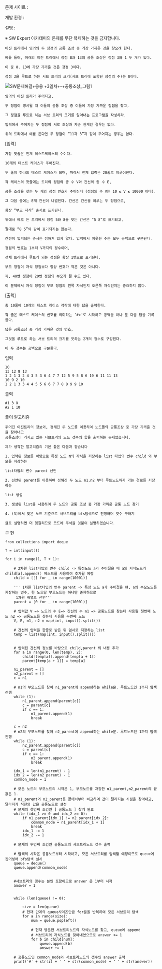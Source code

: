 문제 사이트 :

개발 환경 :

설명 :

※ SW Expert 아카데미의 문제를 무단 복제하는 것을 금지합니다.

    이진 트리에서 임의의 두 정점의 공통 조상 중 가장 가까운 것을 찾으려 한다.

    예를 들어, 아래의 이진 트리에서 정점 8과 13의 공통 조상은 정점 3와 1 두 개가 있다.

    이 중 8, 13에 가장 가까운 것은 정점 3이다.

    정점 3을 루트로 하는 서브 트리의 크기(서브 트리에 포함된 정점의 수)는 8이다.
 

![SW문제해결+응용 +3일차+-+공통조상_그림1](https://user-images.githubusercontent.com/57944215/179391047-cc339b18-7d08-48fb-9a69-12b053ee3a2f.png)


    임의의 이진 트리가 주어지고, 
    
    두 정점이 명시될 때 이들의 공통 조상 중 이들에 가장 가까운 정점을 찾고,
    
    그 정점을 루트로 하는 서브 트리의 크기를 알아내는 프로그램을 작성하라.

    입력에서 주어지는 두 정점이 서로 조상과 자손 관계인 경우는 없다.

    위의 트리에서 예를 든다면 두 정점이 “11과 3”과 같이 주어지는 경우는 없다.

[입력]

    가장 첫줄은 전체 테스트케이스의 수이다.

    10개의 테스트 케이스가 주어진다.

    두 줄이 하나의 테스트 케이스가 되며, 따라서 전체 입력은 20줄로 이루어진다.

    각 케이스의 첫줄에는 트리의 정점의 총 수 V와 간선의 총 수 E,
    
    공통 조상을 찾는 두 개의 정점 번호가 주어진다 (정점의 수 V는 10 ≤ V ≤ 10000 이다). 

    그 다음 줄에는 E개 간선이 나열된다. 간선은 간선을 이루는 두 정점으로, 
    
    항상 “부모 자식” 순서로 표기된다.

    위에서 예로 든 트리에서 정점 5와 8을 잇는 간선은 “5 8”로 표기되고,
    
    절대로 “8 5”와 같이 표기되지는 않는다.

    간선이 입력되는 순서는 정해져 있지 않다. 입력에서 이웃한 수는 모두 공백으로 구분된다.

    정점의 번호는 1부터 V까지의 정수이며, 
    
    전체 트리에서 루트가 되는 정점은 항상 1번으로 표기된다.

    부모 정점이 자식 정점보다 항상 번호가 작은 것은 아니다. 
    
    즉, 40번 정점이 20번 정점의 부모가 될 수도 있다.

    이 문제에서 자식 정점이 부모 정점의 왼쪽 자식인지 오른쪽 자식인지는 중요하지 않다.

[출력]

    총 10줄에 10개의 테스트 케이스 각각에 대한 답을 출력한다.

    각 줄은 테스트 케이스의 번호를 의미하는 ‘#x’로 시작하고 공백을 하나 둔 다음 답을 기록한다.

    답은 공통조상 중 가장 가까운 것의 번호, 
    
    그것을 루트로 하는 서브 트리의 크기를 뜻하는 2개의 정수로 구성된다. 
    
    이 두 정수는 공백으로 구분한다.

입력

    10
    13 12 8 13
    1 2 1 3 2 4 3 5 3 6 4 7 7 12 5 9 5 8 6 10 6 11 11 13
    10 9 2 10
    1 2 1 3 3 4 4 5 5 6 6 7 7 8 8 9 9 10


출력

    #1 3 8
    #2 1 10
    
풀이 알고리즘

    주어진 이진트리의 정보와, 정해진 두 노드를 이용하여 노드들의 공통조상 중 가장 가까운 것을 찾아내고
    공통조상이 가지고 있는 서브트리의 노드 갯수의 합을 출력하는 문제였습니다.
    
    제가 생각한 알고리즘의 기본 틀은 다음과 같습니다
    
    1. 입력된 정보를 바탕으로 특정 노드 N의 자식을 저장하는 list 타입의 변수 child 와 부모를 저장하는
    
    list타입의 변수 parent 선언
    
    2. 선언된 parent를 이용하여 정해진 두 노드 n1,n2 부터 루트노드까지 가는 경로를 저장하는
    
    list 생성
    
    3. 생성된 list를 사용하여 두 노드의 공통 조상 중 가장 가까운 공통 노드 찾기
    
    4. (3)에서 찾은 노드 기준으로 서브트리를 bfs탐색으로 진행하며 갯수 구하기
    
    글로 설명하면 더 헷갈리므로 코드에 주석을 덧붙여 설명하겠습니다.
    


구 현

    from collections import deque

    T = int(input())

    for i in range(1, T + 1):

        # 2차원 list타입의 변수 child -> 특정노드 a가 주어졌을 때 a의 자식노드가 child[a].append() 메소드를 사용하여 추가될 예정
        child = [[] for _ in range(10001)] 
        
        ''' 1차원 list타입의 변수 parent -> 특정 노드 a가 주어졌을 떄, a의 부모노드를 저장하는 변수, 한 노드당 부모노드는 하나만 존재하므로
         1차원 배열로 선언'''
        parent = [0 for _ in range(10001)]
        
        # 입력값 V => 노드의 수 E=> 간선의 수 n1 => 공통노드를 찾는데 사용될 첫번째 노드 n2 => 공통노드를 찾는데 사용될 두번째 노드
        V, E, n1, n2 = map(int, input().split())

        # 간선의 입력을 한줄로 받은 뒤 임시로 저장하는 list
        temp = list(map(int, input().split()))
        
        
        # 입력된 간선의 정보를 바탕으로 child,parent 의 내용 추가
        for a in range(0, len(temp), 2):
            child[temp[a]].append(temp[a + 1])
            parent[temp[a + 1]] = temp[a]

        n1_parent = []
        n2_parent = []
        c = n1
        
        # n1의 부모노드를 찾아 n1_parent에 append하는 while문. 루트노드인 1까지 탐색진행
        while (1):
            n1_parent.append(parent[c])
            c = parent[c]
            if c == 1:
                n1_parent.append(1)
                break

        c = n2
        # n2의 부모노드를 찾아 n2_parent에 append하는 while문. 루트노드인 1까지 탐색진행
        while (1):
            n2_parent.append(parent[c])
            c = parent[c]
            if c == 1:
                n2_parent.append(1)
                break

        idx_1 = len(n1_parent) - 1
        idx_2 = len(n2_parent) - 1
        common_node = 1
        
        # 모든 노드의 부모노드의 시작은 1, 부모노드를 저장한 n1_parent,n2_parent의 끝값은 1.
        # n1_parent와 n2_parent를 끝에서부터 비교하며 값이 달라지는 시점을 찾아내고, 달라지기 직전의 값을 공통노드로 설정
        # 문제의 첫번째 조건인 [ 공통노드 ] 찾기 완료
        while (idx_1 >= 0 and idx_2 >= 0):
            if n1_parent[idx_1] != n2_parent[idx_2]:
                common_node = n1_parent[idx_1 + 1]
                break
            idx_1 -= 1
            idx_2 -= 1
            
        # 문제의 두번째 조건인 공통노드의 서브트리노드 갯수 출력
        
        # 탐색의 시작은 공통노드부터 시작하고, 모든 서브트리를 탐색할 예정이므로 queue에 집어넣어 bfs탐색 실시
        queue = deque()
        queue.append(common_node)


        #서브트리의 갯수는 본인 포함이므로 answer 은 1부터 시작
        answer = 1
        
        
        while (len(queue) != 0):
        
            size = len(queue)
            # 현재 단계의 queue사이즈만큼 for문을 반복하여 모든 서브트리 탐색
            for a in range(size):
                num = queue.popleft()
                
                # 현재 방문한 서브트리노드의 자식노드를 찾고, queue에 append
                # 서브트리의 자식노드를 찾아내었으므로 answer += 1
                for b in child[num]:
                    queue.append(b)
                    answer += 1
                    
        # 공통노드인 common_node와 서브트리노드의 갯수인 answer 출력
        print('#' + str(i) + ' ' + str(common_node) + ' ' + str(answer))
    
